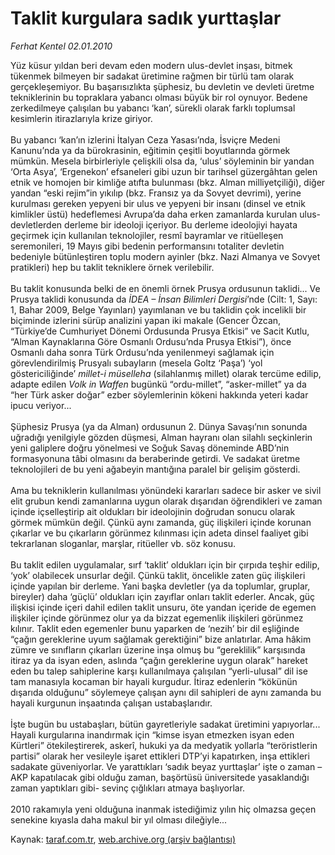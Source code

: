 # Taklit kurgulara sadık yurttaşlar

*Ferhat Kentel 02.01.2010*

<div class="yazi">Yüz küsur yıldan beri devam eden modern ulus-devlet inşası, bitmek tükenmek bilmeyen bir sadakat üretimine rağmen bir türlü tam olarak gerçekleşemiyor. Bu başarısızlıkta şüphesiz, bu devletin ve devleti üretme tekniklerinin bu topraklara yabancı olması büyük bir rol oynuyor. Bedene zerkedilmeye çalışılan bu yabancı ‘kan’, sürekli olarak farklı toplumsal kesimlerin itirazlarıyla krize giriyor. <br/><br/>Bu yabancı ‘kan’ın izlerini İtalyan Ceza Yasası’nda, İsviçre Medeni Kanunu’nda ya da bürokrasinin, eğitimin çeşitli boyutlarında görmek mümkün. Mesela birbirleriyle çelişkili olsa da, ‘ulus’ söyleminin bir yandan ‘Orta Asya’, ‘Ergenekon’ efsaneleri gibi uzun bir tarihsel güzergâhtan gelen etnik ve homojen bir kimliğe atıfta bulunması (bkz. Alman milliyetçiliği), diğer yandan “eski rejim”in yıkılıp (bkz. Fransız ya da Sovyet devrimi), yerine kurulması gereken yepyeni bir ulus ve yepyeni bir insanı (dinsel ve etnik kimlikler üstü) hedeflemesi Avrupa’da daha erken zamanlarda kurulan ulus-devletlerden derleme bir ideoloji içeriyor. Bu derleme ideolojiyi hayata geçirmek için kullanılan teknolojiler, resmî bayramlar ve ritüelleşen seremonileri, 19 Mayıs gibi bedenin performansını totaliter devletin bedeniyle bütünleştiren toplu modern ayinler (bkz. Nazi Almanya ve Sovyet pratikleri) hep bu taklit tekniklere örnek verilebilir. <br/><br/>Bu taklit konusunda belki de en önemli örnek Prusya ordusunun taklidi... Ve Prusya taklidi konusunda da <i>İDEA – İnsan Bilimleri Dergisi</i>’nde (Cilt: 1, Sayı: 1, Bahar 2009, Belge Yayınları) yayımlanan ve bu taklidin çok incelikli bir biçiminde izlerini sürüp analizini yapan iki makale (Gencer Özcan, “Türkiye’de Cumhuriyet Dönemi Ordusunda Prusya Etkisi” ve Sacit Kutlu, “Alman Kaynaklarına Göre Osmanlı Ordusu’nda Prusya Etkisi”), önce Osmanlı daha sonra Türk Ordusu’nda yenilenmeyi sağlamak için görevlendirilmiş Prusyalı subayların (mesela Goltz ‘Paşa’) ‘yol göstericiliğinde’ <i>millet-i müselleha</i> (silahlanmış millet) olarak tercüme edilip, adapte edilen <i>Volk in Waffen</i> bugünkü “ordu-millet”, “asker-millet” ya da “her Türk asker doğar” ezber söylemlerinin kökeni hakkında yeteri kadar ipucu veriyor... <br/><br/>Şüphesiz Prusya (ya da Alman) ordusunun 2. Dünya Savaşı’nın sonunda uğradığı yenilgiyle gözden düşmesi, Alman hayranı olan silahlı seçkinlerin yeni galiplere doğru yönelmesi ve Soğuk Savaş döneminde ABD’nin formasyonuna tâbi olmasını da beraberinde getirdi. Ve sadakat üretme teknolojileri de bu yeni ağabeyin mantığına paralel bir gelişim gösterdi. <br/><br/>Ama bu tekniklerin kullanılması yönündeki kararları sadece bir asker ve sivil elit grubun kendi zamanlarına uygun olarak dışarıdan öğrendikleri ve zaman içinde içselleştirip ait oldukları bir ideolojinin doğrudan sonucu olarak görmek mümkün değil. Çünkü aynı zamanda, güç ilişkileri içinde korunan çıkarlar ve bu çıkarların görünmez kılınması için adeta dinsel faaliyet gibi tekrarlanan sloganlar, marşlar, ritüeller vb. söz konusu. <br/><br/>Bu taklit edilen uygulamalar, sırf ‘taklit’ oldukları için bir çırpıda teşhir edilip, ‘yok’ olabilecek unsurlar değil. Çünkü taklit, öncelikle zaten güç ilişkileri içinde yapılan bir derleme. Yani başka devletler (ya da toplumlar, gruplar, bireyler) daha ‘güçlü’ oldukları için zayıflar onları taklit ederler. Ancak, güç ilişkisi içinde içeri dahil edilen taklit unsuru, öte yandan içeride de egemen ilişkiler içinde görünmez olur ya da bizzat egemenlik ilişkileri görünmez kılınır. Taklit eden egemenler bunu yaparken de ‘nezih’ bir dil eşliğinde “çağın gereklerine uyum sağlamak gerektiğini” bize anlatırlar. Ama hâkim zümre ve sınıfların çıkarları üzerine inşa olmuş bu “gereklilik” karşısında itiraz ya da isyan eden, aslında “çağın gereklerine uygun olarak” hareket eden bu talep sahiplerine karşı kullanılmaya çalışılan “yerli-ulusal” dil ise tam manasıyla kocaman bir hayali kurgudur. İtiraz edenlerin “kökünün dışarıda olduğunu” söylemeye çalışan aynı dil sahipleri de aynı zamanda bu hayali kurgunun inşaatında çalışan ustabaşlarıdır. <br/><br/>İşte bugün bu ustabaşları, bütün gayretleriyle sadakat üretimini yapıyorlar... Hayali kurgularına inandırmak için “kimse isyan etmezken isyan eden Kürtleri” ötekileştirerek, askerî, hukuki ya da medyatik yollarla “teröristlerin partisi” olarak her vesileyle işaret ettikleri DTP’yi kapatırken, inşa ettikleri sadakate güveniyorlar. Ve yarattıkları ‘sadık beyaz yurttaşlar’ işte o zaman –AKP kapatılacak gibi olduğu zaman, başörtüsü üniversitede yasaklandığı zaman yaptıkları gibi- sevinç çığlıkları atmaya başlıyorlar. <br/><br/>2010 rakamıyla yeni olduğuna inanmak istediğimiz yılın hiç olmazsa geçen senekine kıyasla daha makul bir yıl olması dileğiyle...
              </div>

Kaynak: [taraf.com.tr](http://taraf.com.tr:80/makale/9315.htm), [web.archive.org (arşiv bağlantısı)](http://web.archive.org/web/20100315122401/http://taraf.com.tr:80/makale/9315.htm)

